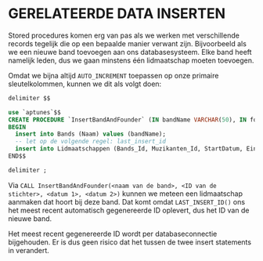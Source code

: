 # GERELATEERDE DATA INSERTEN

Stored procedures komen erg van pas als we werken met verschillende records tegelijk die op een bepaalde manier verwant zijn. Bijvoorbeeld als we een nieuwe band toevoegen aan ons databasesysteem. Elke band heeft namelijk leden, dus we gaan minstens één lidmaatschap moeten toevoegen.

Omdat we bijna altijd `AUTO_INCREMENT` toepassen op onze primaire sleutelkolommen, kunnen we dit als volgt doen:

```sql
delimiter $$

use `aptunes`$$
CREATE PROCEDURE `InsertBandAndFounder` (IN bandName VARCHAR(50), IN founderId INT, IN foundingDate DATE, IN founderExitDate DATE)
BEGIN
  insert into Bands (Naam) values (bandName);
  -- let op de volgende regel: last_insert_id
  insert into Lidmaatschappen (Bands_Id, Muzikanten_Id, StartDatum, Einddatum) values (LAST_INSERT_ID(),founderId,foundingDate,founderExitDate);
END$$

delimiter ;
```

Via `CALL InsertBandAndFounder(<naam van de band>, <ID van de stichter>, <datum 1>, <datum 2>)` kunnen we meteen een lidmaatschap aanmaken dat hoort bij deze band. Dat komt omdat `LAST_INSERT_ID()` ons het meest recent automatisch gegenereerde ID oplevert, dus het ID van de nieuwe band.

Het meest recent gegenereerde ID wordt per databaseconnectie bijgehouden. Er is dus geen risico dat het tussen de twee insert statements in verandert.

